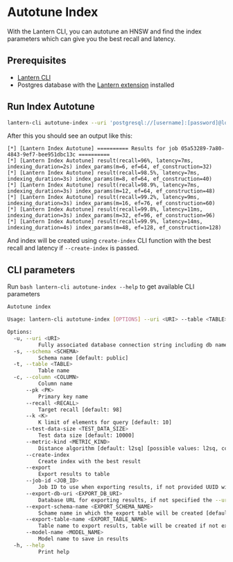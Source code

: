 # Autotune Index

With the Lantern CLI, you can autotune an HNSW and find the index parameters which can give you the best recall and latency.

## Prerequisites

- [Lantern CLI](/docs/lantern-cli/install)
- Postgres database with the [Lantern extension](/docs/lantern-db/install) installed

## Run Index Autotune

```bash
lantern-cli autotune-index --uri 'postgresql://[username]:[password]@localhost:5432/[db]' --table "sift1m" --column "v" --metric-kind l2sq --pk id --recall 99 -k 30 --create-index
```

After this you should see an output like this:

```
[*] [Lantern Index Autotune] ========== Results for job 05a53289-7a80-4843-9ef7-bee951dbc13c ==========
[*] [Lantern Index Autotune] result(recall=96%, latency=7ms, indexing_duration=2s) index_params(m=6, ef=64, ef_construction=32)
[*] [Lantern Index Autotune] result(recall=98.5%, latency=7ms, indexing_duration=3s) index_params(m=8, ef=64, ef_construction=40)
[*] [Lantern Index Autotune] result(recall=98.9%, latency=7ms, indexing_duration=3s) index_params(m=12, ef=64, ef_construction=48)
[*] [Lantern Index Autotune] result(recall=99.2%, latency=9ms, indexing_duration=3s) index_params(m=16, ef=76, ef_construction=60)
[*] [Lantern Index Autotune] result(recall=99.8%, latency=11ms, indexing_duration=3s) index_params(m=32, ef=96, ef_construction=96)
[*] [Lantern Index Autotune] result(recall=99.9%, latency=14ms, indexing_duration=4s) index_params(m=48, ef=128, ef_construction=128)
```

And index will be created using `create-index` CLI function with the best recall and latency if `--create-index` is passed.

## CLI parameters

Run `bash lantern-cli autotune-index --help` to get available CLI parameters

```bash
Autotune index

Usage: lantern-cli autotune-index [OPTIONS] --uri <URI> --table <TABLE> --column <COLUMN> --pk <PK>

Options:
  -u, --uri <URI>
          Fully associated database connection string including db name
  -s, --schema <SCHEMA>
          Schema name [default: public]
  -t, --table <TABLE>
          Table name
  -c, --column <COLUMN>
          Column name
      --pk <PK>
          Primary key name
      --recall <RECALL>
          Target recall [default: 98]
      --k <K>
          K limit of elements for query [default: 10]
      --test-data-size <TEST_DATA_SIZE>
          Test data size [default: 10000]
      --metric-kind <METRIC_KIND>
          Distance algorithm [default: l2sq] [possible values: l2sq, cos, hamming]
      --create-index
          Create index with the best result
      --export
          Export results to table
      --job-id <JOB_ID>
          Job ID to use when exporting results, if not provided UUID will be generated
      --export-db-uri <EXPORT_DB_URI>
          Database URL for exporting results, if not specified the --uri will be used
      --export-schema-name <EXPORT_SCHEMA_NAME>
          Schame name in which the export table will be created [default: public]
      --export-table-name <EXPORT_TABLE_NAME>
          Table name to export results, table will be created if not exists [default: lantern_autotune_results]
      --model-name <MODEL_NAME>
          Model name to save in results
  -h, --help
          Print help
```
